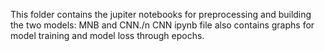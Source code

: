 This folder contains the jupiter notebooks for preprocessing and building the two models: MNB and CNN./n
CNN ipynb file also contains graphs for model training and model loss through epochs.
